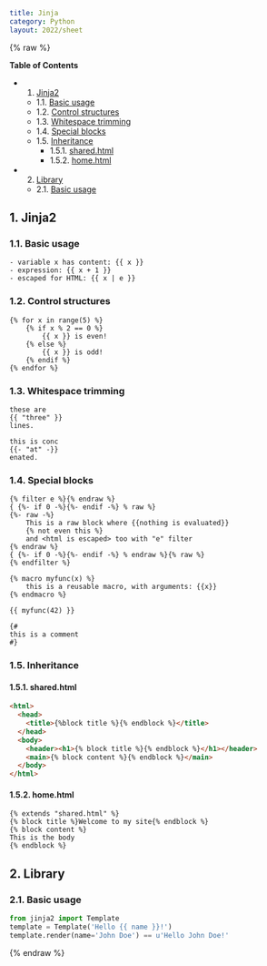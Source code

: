 ```yaml
title: Jinja
category: Python
layout: 2022/sheet
```
{% raw %}

**Table of Contents**

<!-- vscode-markdown-toc -->
* 1. [Jinja2](#Jinja2)
	* 1.1. [Basic usage](#Basicusage)
	* 1.2. [Control structures](#Controlstructures)
	* 1.3. [Whitespace trimming](#Whitespacetrimming)
	* 1.4. [Special blocks](#Specialblocks)
	* 1.5. [Inheritance](#Inheritance)
		* 1.5.1. [shared.html](#shared.html)
		* 1.5.2. [home.html](#home.html)
* 2. [Library](#Library)
	* 2.1. [Basic usage](#Basicusage-1)

<!-- vscode-markdown-toc-config
	numbering=true
	autoSave=true
	/vscode-markdown-toc-config -->
<!-- /vscode-markdown-toc -->

##  1. <a name='Jinja2'></a>Jinja2

###  1.1. <a name='Basicusage'></a>Basic usage

```jinja2
- variable x has content: {{ x }}
- expression: {{ x + 1 }}
- escaped for HTML: {{ x | e }}
```

###  1.2. <a name='Controlstructures'></a>Control structures

```jinja2
{% for x in range(5) %}
    {% if x % 2 == 0 %}
        {{ x }} is even!
    {% else %}
        {{ x }} is odd!
    {% endif %}
{% endfor %}
```

###  1.3. <a name='Whitespacetrimming'></a>Whitespace trimming

```jinja2
these are
{{ "three" }}
lines.

this is conc
{{- "at" -}}
enated.
```

###  1.4. <a name='Specialblocks'></a>Special blocks

```jinja2
{% filter e %}{% endraw %}
{ {%- if 0 -%}{%- endif -%} % raw %}
{%- raw -%}
    This is a raw block where {{nothing is evaluated}}
    {% not even this %}
    and <html is escaped> too with "e" filter
{% endraw %}
{ {%- if 0 -%}{%- endif -%} % endraw %}{% raw %}
{% endfilter %}

{% macro myfunc(x) %}
    this is a reusable macro, with arguments: {{x}}
{% endmacro %}

{{ myfunc(42) }}

{#
this is a comment
#}
```


###  1.5. <a name='Inheritance'></a>Inheritance

####  1.5.1. <a name='shared.html'></a>shared.html

```html
<html>
  <head>
    <title>{%block title %}{% endblock %}</title>
  </head>
  <body>
    <header><h1>{% block title %}{% endblock %}</h1></header>
    <main>{% block content %}{% endblock %}</main>
  </body>
</html>
```

####  1.5.2. <a name='home.html'></a>home.html

```jinja2
{% extends "shared.html" %}
{% block title %}Welcome to my site{% endblock %}
{% block content %}
This is the body
{% endblock %}
```

##  2. <a name='Library'></a>Library

###  2.1. <a name='Basicusage-1'></a>Basic usage

```python
from jinja2 import Template
template = Template('Hello {{ name }}!')
template.render(name='John Doe') == u'Hello John Doe!'
```
{% endraw %}
